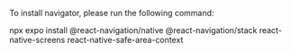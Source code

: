 To install navigator, please run the following command:

npx expo install @react-navigation/native @react-navigation/stack react-native-screens react-native-safe-area-context


